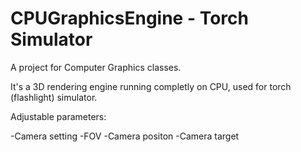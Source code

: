 # CPUGraphicsEngine - Torch Simulator
A project for Computer Graphics classes.

It's a 3D rendering engine running completly on CPU, used for torch (flashlight) simulator.

Adjustable parameters:

-Camera setting
  -FOV
  -Camera positon
  -Camera target
